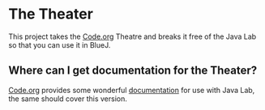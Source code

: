 # The Theater
This project takes the [Code.org](https://code.org) Theatre
and breaks it free of the Java Lab so that you can use it in
BlueJ.

## Where can I get documentation for the Theater?
[Code.org](https://code.org) provides some wonderful 
[documentation](https://studio.code.org/docs/ide/javalab/classes/Theater)
for use with Java Lab, the same should cover this version.
